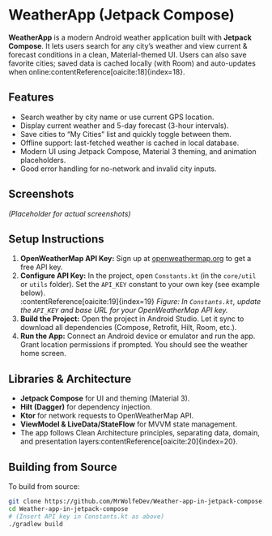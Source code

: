 # WeatherApp (Jetpack Compose)

**WeatherApp** is a modern Android weather application built with **Jetpack Compose**. It lets users search for any city’s weather and view current & forecast conditions in a clean, Material-themed UI. Users can also save favorite cities; saved data is cached locally (with Room) and auto-updates when online:contentReference[oaicite:18]{index=18}.

## Features

- Search weather by city name or use current GPS location.  
- Display current weather and 5-day forecast (3-hour intervals).  
- Save cities to “My Cities” list and quickly toggle between them.  
- Offline support: last-fetched weather is cached in local database.  
- Modern UI using Jetpack Compose, Material 3 theming, and animation placeholders.  
- Good error handling for no-network and invalid city inputs.

## Screenshots  

*(Placeholder for actual screenshots)*

## Setup Instructions

1. **OpenWeatherMap API Key:** Sign up at [openweathermap.org](https://openweathermap.org/) to get a free API key.  
2. **Configure API Key:** In the project, open `Constants.kt` (in the `core/util` or `utils` folder). Set the `API_KEY` constant to your own key (see example below).  
   :contentReference[oaicite:19]{index=19} *Figure: In `Constants.kt`, update the `API_KEY` and base URL for your OpenWeatherMap API key.*  
3. **Build the Project:** Open the project in Android Studio. Let it sync to download all dependencies (Compose, Retrofit, Hilt, Room, etc.).  
4. **Run the App:** Connect an Android device or emulator and run the app. Grant location permissions if prompted. You should see the weather home screen.

## Libraries & Architecture

- **Jetpack Compose** for UI and theming (Material 3).  
- **Hilt (Dagger)** for dependency injection.  
- **Ktor** for network requests to OpenWeatherMap API.  
- **ViewModel & LiveData/StateFlow** for MVVM state management.  
- The app follows Clean Architecture principles, separating data, domain, and presentation layers:contentReference[oaicite:20]{index=20}.

## Building from Source

To build from source:

```bash
git clone https://github.com/MrWolfeDev/Weather-app-in-jetpack-compose.git
cd Weather-app-in-jetpack-compose
# (Insert API key in Constants.kt as above)
./gradlew build
